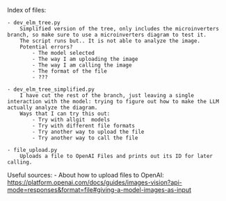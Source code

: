 Index of files: 

    - dev_elm_tree.py
        Simplified version of the tree, only includes the microinverters branch, so make sure to use a microinverters diagram to test it.
        The script runs but.. It is not able to analyze the image. 
        Potential errors? 
            - The model selected 
            - The way I am uploading the image 
            - The way I am calling the image 
            - The format of the file
            - ???

    - dev_elm_tree_simplified.py
        I have cut the rest of the branch, just leaving a single interaction with the model: trying to figure out how to make the LLM actually analyze the diagram. 
        Ways that I can try this out: 
            - Try with allgit  models
            - Try with different file formats
            - Try another way to upload the file
            - Try another way to call the file

    - file_upload.py
        Uploads a file to OpenAI Files and prints out its ID for later calling.


Useful sources: 
    - About how to upload files to OpenAI: https://platform.openai.com/docs/guides/images-vision?api-mode=responses&format=file#giving-a-model-images-as-input